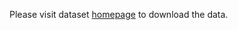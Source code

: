 Please visit dataset [homepage](https://www.kaggle.com/datasets/trngvhong/mfvt-dataset) to download the data. 
